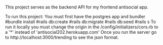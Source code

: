 This project serves as the backend API for my frontend antisocial app.

To run this project:
  You must first have the postgres app and bundler
 #bundle install
 #rails db:create
 #rails db:migrate
 #rails db:seed
 #rails s 
 To run it locally you must change the origin in the /config/initializers/cors.rb to a '*' instead of 'antisocial202.herokuapp.com'
 Once you run the server  go to http://localhost:3000/trending to see the json format.
